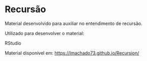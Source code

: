 # Recursão
Material desenvolvido para auxiliar no entendimento de recursão.

Utilizado para desenvolver o material:

RStudio

Material disponível em: https://lmachado73.github.io/Recursion/
